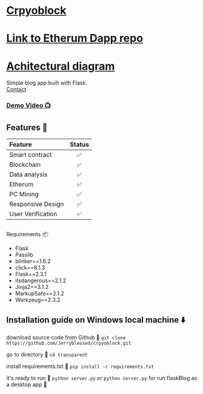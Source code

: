 # [Crpyoblock  ]()
# [Link to Etherum Dapp repo ](https://github.com/Falk0r/Ethereum-first-Dapp)
# [Achitectural diagram ](https://github.com/Falk0r/Ethereum-first-Dapp)


Simple blog app built with Flask.
<br/>
[Contact](mailto:jeremiah.ope@stu.cu.edu.ng)<br/>

### [Demo Video 📺](https://vimeo.com/897061319)



## Features 💫

| Feature                | Status |
| :--------------------- | :----: |
| Smart contract         |   ✅    |
| Blockchain             |   ✅    |
| Data analysis          |   ✅    |
| Etherum                |   ✅    |
| PC Mining              |   ✅    |
| Responsive Design      |   ✅    |
| User Verification      |   ✅    |

##
 Requirements 📦

- Flask
- Passlib
- blinker==1.6.2
- click==8.1.3
- Flask==2.3.1
- itsdangerous==2.1.2
- Jinja2==3.1.2
- MarkupSafe==2.1.2
- Werkzeug==2.3.2


## Installation guide on Windows local machine ⬇️

download source code from Github 💾
`git clone https://github.com/Jerryblessed/crpyoblock.git`

go to directory 📁
`cd transparent`

install requirements.txt 🔽
`pip install -r requirements.txt`

it's ready to run 🎉
`python server.py`
or
`python server.py`
for run flaskBlog as a desktop app 💯

